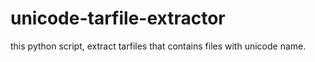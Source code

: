 # unicode-tarfile-extractor
this python script, extract tarfiles that contains files with unicode name.
